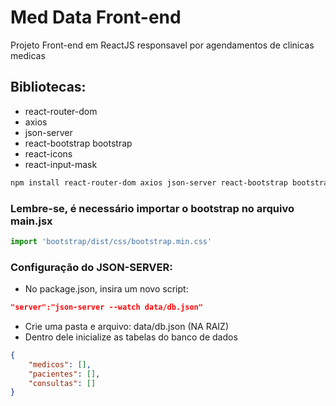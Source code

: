 # Med Data Front-end

Projeto Front-end em ReactJS responsavel por agendamentos de clinicas medicas

## Bibliotecas:

- react-router-dom
- axios
- json-server
- react-bootstrap bootstrap
- react-icons
- react-input-mask

```bash
npm install react-router-dom axios json-server react-bootstrap bootstrap react-icons react-input-mask
```

### Lembre-se, é necessário importar o bootstrap no arquivo main.jsx

```js
import 'bootstrap/dist/css/bootstrap.min.css'
```

### Configuração do JSON-SERVER:

- No package.json, insira um novo script:
```json
"server":"json-server --watch data/db.json"
```
- Crie uma pasta e arquivo: data/db.json (NA RAIZ)
- Dentro dele inicialize as tabelas do banco de dados

``` json 
{
    "medicos": [],
    "pacientes": [],
    "consultas": []
}
```